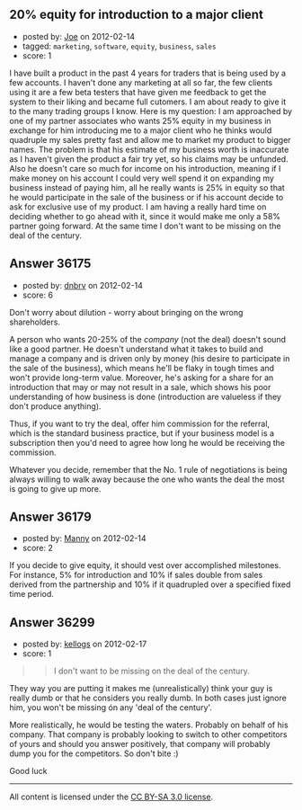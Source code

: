 ## 20% equity for introduction to a major client

- posted by: [Joe](https://stackexchange.com/users/-1/16422-joe) on 2012-02-14
- tagged: `marketing`, `software`, `equity`, `business`, `sales`
- score: 1

I have built a product in the past 4 years for traders that is being used by a few accounts. I haven't done any marketing at all so far, the few clients using it are a few beta testers that have given me feedback to get the system to their liking and became full cutomers. I am about ready to give it to the many trading groups I know. Here is my question:
I am approached by one of my partner associates who wants 25% equity in my business in exchange for him introducing me to a major client who he thinks would quadruple my sales pretty fast and allow me to market my product to bigger names. The problem is that his estimate of my business worth is inaccurate as I haven't given the product a fair try yet, so his claims may be unfunded. Also he doesn't care so much for income on his introduction, meaning if I make money on his account I could very well spend it on expanding my business instead of paying him, all he really wants is 25% in equity so that he would participate in the sale of the business or if his account decide to ask for exclusive use of my product. I am having a really hard time on deciding whether to go ahead with it, since it would make me only a 58% partner going forward. At the same time I don't want to be missing on the deal of the century.


## Answer 36175

- posted by: [dnbrv](https://stackexchange.com/users/-1/15284-dnbrv) on 2012-02-14
- score: 6

Don't worry about dilution - worry about bringing on the wrong shareholders.

A person who wants 20-25% of the *company* (not the deal) doesn't sound like a good partner. He doesn't understand what it takes to build and manage a company and is driven only by money (his desire to participate in the sale of the business), which means he'll be flaky in tough times and won't provide long-term value. Moreover, he's asking for a share for an introduction that may or may not result in a sale, which shows his poor understanding of how business is done (introduction are valueless if they don't produce anything).

Thus, if you want to try the deal, offer him commission for the referral, which is the standard business practice, but if your business model is a subscription then you'd need to agree how long he would be receiving the commission.

Whatever you decide, remember that the No. 1 rule of negotiations is being always willing to walk away because the one who wants the deal the most is going to give up more.


## Answer 36179

- posted by: [Manny](https://stackexchange.com/users/-1/15015-manny) on 2012-02-14
- score: 2

If you decide to give equity, it should vest over accomplished milestones.  For instance, 5% for introduction and 10% if sales double from sales derived from the partnership and 10% if it quadrupled over a specified fixed time period.


## Answer 36299

- posted by: [kellogs](https://stackexchange.com/users/-1/13965-kellogs) on 2012-02-17
- score: 1

>>I don't want to be missing on the deal of the century.

They way you are putting it makes me (unrealistically) think your guy is really dumb or that he considers you really dumb. In both cases just ignore him, you won't be missing ón any 'deal of the century'.

More realistically, he would be testing the waters. Probably on behalf of his company. That company is probably looking to switch to other competitors of yours and should you answer positively, that company will probably dump you for the competitors. So don't bite :)

Good luck



---

All content is licensed under the [CC BY-SA 3.0 license](https://creativecommons.org/licenses/by-sa/3.0/).
